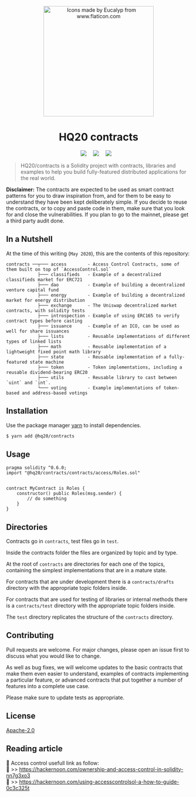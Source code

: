 <div align="center">
    <img width="300" alt="Icons made by Eucalyp from www.flaticon.com" src="rocking.svg">
    <h1>HQ20 contracts</h1>
    <div>
        <a
            href="https://travis-ci.com/HQ20/contracts"><img
                src="https://travis-ci.com/HQ20/contracts.svg?branch=dev" /></a>&emsp;
        <a
            href="https://coveralls.io/github/HQ20/contracts?branch=dev"><img
                src="https://coveralls.io/repos/github/HQ20/contracts/badge.svg?branch=dev" /></a>&emsp;
        <a
            href="https://dependabot.com"><img
                src="https://api.dependabot.com/badges/status?host=github&repo=HQ20/contracts" /></a>&emsp;
    </div>
</div>

> HQ20/contracts is a Solidity project with contracts, libraries and examples to help you build fully-featured distributed applications for the real world.

**Disclaimer:** The contracts are expected to be used as smart contract patterns for you to draw inspiration from, and for them to be easy to understand they have been kept deliberately simple. If you decide to reuse the contracts, or to copy and paste code in them, make sure that you look for and close the vulnerabilities. If you plan to go to the mainnet, please get a third party audit done.

## In a Nutshell

At the time of this writing (`May 2020`), this are the contents of this repository:

```
contracts ──┬─── access        - Access Control Contracts, some of them built on top of `AccessControl.sol`
            ├─── classifieds   - Example of a decentralized classifieds market for ERC721
            ├─── dao           - Example of building a decentralized venture capital fund
            ├─── energy        - Example of building a decentralized market for energy distribution
            ├─── exchange      - The Uniswap decentralized market contracts, with solidity tests
            ├─── introspection - Example of using ERC165 to verify contract types before casting
            ├─── issuance      - Example of an ICO, can be used as well for share issuances
            ├─── lists         - Reusable implementations of different types of linked lists
            ├─── math          - Reusable implementation of a lightweight fixed point math library
            ├─── state         - Reusable implementation of a fully-featured state machine
            ├─── token         - Token implementations, including a reusable dividend-bearing ERC20
            ├─── utils         - Reusable library to cast between `uint` and `int`.
            └─── voting        - Example implementations of token-based and address-based votings
```

## Installation

Use the package manager [yarn](https://yarnpkg.com) to install dependencies.

```bash
$ yarn add @hq20/contracts
```

## Usage

```solidity
pragma solidity ^0.6.0;
import "@hq20/contracts/contracts/access/Roles.sol"


contract MyContract is Roles {
	constructor() public Roles(msg.sender) {
		// do something
	}
}
```

## Directories

Contracts go in `contracts`, test files go in `test`.

Inside the contracts folder the files are organized by topic and by type.

At the root of `contracts` are directories for each one of the topics, containing the simplest implementations that are in a mature state.

For contracts that are under development there is a `contracts/drafts` directory with the appropriate topic folders inside.

For contracts that are used for testing of libraries or internal methods there is a `contracts/test` directory with the appropriate topic folders inside.

The `test` directory replicates the structure of the `contracts` directory.

## Contributing
Pull requests are welcome. For major changes, please open an issue first to discuss what you would like to change.

As well as bug fixes, we will welcome updates to the basic contracts that make them even easier to understand, examples of contracts implementing a particular feature, or advanced contracts that put together a number of features into a complete use case.

Please make sure to update tests as appropriate.

## License
[Apache-2.0](LICENSE)

## Reading article
🎂 Access control usefull link as follow: <br>
🎂 >> https://hackernoon.com/ownership-and-access-control-in-solidity-nn7g3xo3 <br>
🎂 >> https://hackernoon.com/using-accesscontrolsol-a-how-to-guide-0c3c325t <br>
